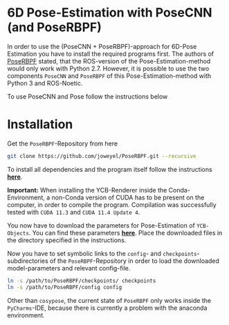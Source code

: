 # 6D Pose-Estimation with PoseCNN (and PoseRBPF)
In order to use the (PoseCNN + PoseRBPF)-approach for 6D-Pose Estimation you have to install the required programs first.
The authors of [PoseRBPF](https://github.com/joweyel/PoseRBPF) stated, that the ROS-version of the Pose-Estimation-method 
would only work with Python 2.7. However, it is possible to use the two components `PoseCNN` and `PoseRBPF` of this 
Pose-Estimation-method with Python 3 and ROS-Noetic.

To use PoseCNN and Pose follow the instructions below

# Installation
Get the `PoseRBPF`-Repository from here 
```bash
git clone https://github.com/joweyel/PoseRBPF.git --recursive
```
To install all dependencies and the program itself follow the instructions __[here](https://github.com/joweyel/PoseRBPF#online-real-world-pose-estimation-using-ros-noetic-and-python-3)__.

__Important:__ When installing the YCB-Renderer inside the Conda-Environment, a non-Conda version of CUDA has to be present on the computer, in order to compile the program. Compilation was successfully tested with `CUDA 11.3` and `CUDA 11.4 Update 4`.

You now have to download the parameters for Pose-Estimation of `YCB-Objects`. You can find these parameters 
__[here](https://github.com/joweyel/PoseRBPF#download)__. Place the downloaded files in the directory specified in the 
instructions.

Now you have to set symbolic links to the `config`- and `checkpoints`-subdirectories of the `PoseRBPF`-Repository in 
order to load the downloaded model-parameters and relevant config-file.
```bash
ln -s /path/to/PoseRBPF/checkpoints/ checkpoints
ln -s /path/to/PoseRBPF/config config
```
Other than `cosypose`, the current state of `PoseRBPF` only works inside the `PyCharms`-IDE, because there is currently a problem with the anaconda environment.
